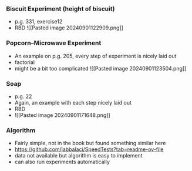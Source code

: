 
### Biscuit Experiment (height of biscuit)
* p.g. 331, exercise12
* RBD
![[Pasted image 20240901122909.png]]


### Popcorn–Microwave Experiment 
* An example on p.g. 205, every step of experiment is nicely laid out
* factorial
* might be a bit too complicated
![[Pasted image 20240901123504.png]]

### Soap
* p.g. 22
* Again, an example with each step nicely laid out
* RBD
* ![[Pasted image 20240901171648.png]]

### Algorithm
* Fairly simple, not in the book but found something similar here
* https://github.com/jabbalaci/SpeedTests?tab=readme-ov-file
* data not available but algorithm is easy to implement
* can also run experiments automatically
